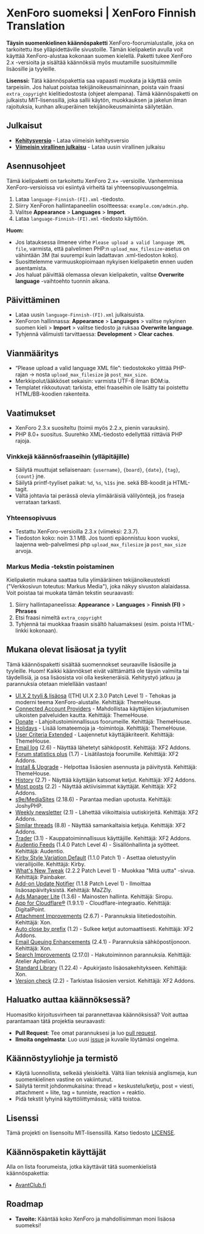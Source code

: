 # XenForo suomeksi | XenForo Finnish Translation
**Täysin suomenkielinen käännöspaketti** XenForo-foorumialustalle, joka on tarkoitettu itse ylläpidettäville sivustoille. Tämän kielipaketin avulla voit käyttää XenForo-alustaa kokonaan suomen kielellä. Paketti tukee XenForo 2.x -versioita ja sisältää käännöksiä myös muutamille suosituimmille lisäosille ja tyyleille.

**Lisenssi:**
Tätä käännöspakettia saa vapaasti muokata ja käyttää omiin tarpeisiin. Jos haluat poistaa tekijänoikeusmaininnan, poista vain fraasi `extra_copyright` kielitiedostosta (ohjeet alempana). Tämä käännöspaketti on julkaistu MIT-lisenssillä, joka sallii käytön, muokkauksen ja jakelun ilman rajoituksia, kunhan alkuperäinen tekijänoikeusmaininta säilytetään.

## Julkaisut
- **[Kehitysversio](https://github.com/Markus-web/XenForo-Finnish-Translation/archive/refs/heads/main.zip)** - Lataa viimeisin kehitysversio
- **[Viimeisin virallinen julkaisu](https://github.com/Markus-web/XenForo-Finnish-Translation/releases)** - Lataa uusin virallinen julkaisu

## Asennusohjeet
Tämä kielipaketti on tarkoitettu XenForo 2.x+ -versioille. Vanhemmissa XenForo-versioissa voi esiintyä virheitä tai yhteensopivuusongelmia.

1. Lataa `language-Finnish-(FI).xml` -tiedosto.
2. Siirry XenForon hallintapaneeliin osoitteessa: `example.com/admin.php`.
3. Valitse **Appearance** > **Languages** > **Import**.
4. Lataa `language-Finnish-(FI).xml` -tiedosto käyttöön.

**Huom:**
- Jos latauksessa ilmenee virhe `Please upload a valid language XML file`, varmista, että palvelimen PHP:n `upload_max_filesize`-asetus on vähintään 3M (tai suurempi kuin ladattavan .xml-tiedoston koko).
- Suosittelemme varmuuskopioimaan nykyisen kielipaketin ennen uuden asentamista.
- Jos haluat päivittää olemassa olevan kielipaketin, valitse **Overwrite language** -vaihtoehto tuonnin aikana.

## Päivittäminen
- Lataa uusin `language-Finnish-(FI).xml` julkaisuista.
- XenForon hallinnassa: **Appearance** > **Languages** > valitse nykyinen suomen kieli > **Import** > valitse tiedosto ja ruksaa **Overwrite language**.
- Tyhjennä välimuisti tarvittaessa: **Development** > **Clear caches**.

## Vianmääritys
- “Please upload a valid language XML file”: tiedostokoko ylittää PHP-rajan → nosta `upload_max_filesize` ja `post_max_size`.
- Merkkipolut/ääkköset sekaisin: varmista UTF-8 ilman BOM:ia.
- Templatet rikkoutuvat: tarkista, ettei fraaseihin ole lisätty tai poistettu HTML/BB-koodien rakenteita.

## Vaatimukset
- XenForo 2.3.x suositeltu (toimii myös 2.2.x, pienin varauksin).
- PHP 8.0+ suositus. Suurehko XML-tiedosto edellyttää riittäviä PHP rajoja.

### Vinkkejä käännösfraaseihin (ylläpitäjille)
- Säilytä muuttujat sellaisenaan: `{username}`, `{board}`, `{date}`, `{tag}`, `{count}` jne.
- Säilytä printf-tyyliset paikat: `%d`, `%s`, `%1$s` jne. sekä BB-koodit ja HTML-tagit.
- Vältä johtavia tai perässä olevia ylimääräisiä välilyöntejä, jos fraseja verrataan tarkasti.

### Yhteensopivuus
- Testattu XenForo-versioilla 2.3.x (viimeksi: 2.3.7).
- Tiedoston koko: noin 3.1 MB. Jos tuonti epäonnistuu koon vuoksi, laajenna web-palvelimesi php `upload_max_filesize` ja `post_max_size` arvoja.

### Markus Media -tekstin poistaminen
Kielipaketin mukana saattaa tulla ylimääräinen tekijänoikeusteksti ("Verkkosivun toteutus: Markus Media"), joka näkyy sivuston alalaidassa. Voit poistaa tai muokata tämän tekstin seuraavasti:
1. Siirry hallintapaneelissa: **Appearance** > **Languages** > **Finnish (FI)** > **Phrases**
2. Etsi fraasi nimeltä `extra_copyright`
3. Tyhjennä tai muokkaa fraasin sisältö haluamaksesi (esim. poista HTML-linkki kokonaan).

## Mukana olevat lisäosat ja tyylit
Tämä käännöspaketti sisältää suomennokset seuraaville lisäosille ja tyyleille. Huom! Kaikki käännökset eivät välttämättä ole täysin valmiita tai täydellisiä, ja osa lisäosista voi olla keskeneräisiä. Kehitystyö jatkuu ja parannuksia otetaan mielellään vastaan!

- [UI.X 2 tyyli & lisäosa](https://www.themehouse.com/xenforo/2/themes/ui-x) ([TH] UI.X 2.3.0 Patch Level 1) - Tehokas ja moderni teema XenForo-alustalle. Kehittäjä: ThemeHouse.
- [Connected Account Providers](https://www.themehouse.com/xenforo/2/addons/connected-account-providers) - Mahdollistaa käyttäjien kirjautumisen ulkoisten palveluiden kautta. Kehittäjä: ThemeHouse.
- [Donate](https://www.themehouse.com/xenforo/2/addons/donate) - Lahjoitustoiminnallisuus foorumeille. Kehittäjä: ThemeHouse.
- [Holidays](https://www.themehouse.com/xenforo/2/addons/holidays) - Lisää lomateemoja ja -toimintoja. Kehittäjä: ThemeHouse.
- [User Criteria Extended](https://www.themehouse.com/xenforo/2/addons/user-criteria-extended) - Laajennetut käyttäjäkriteerit. Kehittäjä: ThemeHouse.
- [Email log](https://www.xf2addons.com/resources/email-log.97/) (2.6) - Näyttää lähetetyt sähköpostit. Kehittäjä: XF2 Addons.
- [Forum statistics plus](https://www.xf2addons.com/resources/forum-statistics-plus.101/) (1.7) - Lisätilastoja foorumille. Kehittäjä: XF2 Addons.
- [Install & Upgrade](https://www.themehouse.com/xenforo/2/addons/install-and-upgrade) - Helpottaa lisäosien asennusta ja päivitystä. Kehittäjä: ThemeHouse.
- [History](https://www.xf2addons.com/resources/history.54/) (2.7) - Näyttää käyttäjän katsomat ketjut. Kehittäjä: XF2 Addons.
- [Most posts](https://www.xf2addons.com/resources/most-posts.46/) (2.2) - Näyttää aktiivisimmat käyttäjät. Kehittäjä: XF2 Addons.
- [s9e/MediaSites](https://xenforo.com/community/resources/s9e-media-sites.5973/) (2.18.6) - Parantaa median upotusta. Kehittäjä: JoshyPHP.
- [Weekly newsletter](https://www.xf2addons.com/resources/weekly-newsletter.584/) (2.1) - Lähettää viikoittaisia uutiskirjeitä. Kehittäjä: XF2 Addons.
- [Similar threads](https://www.xf2addons.com/resources/similar-threads.17/) (8.8) - Näyttää samankaltaisia ketjuja. Kehittäjä: XF2 Addons.
- [Trader](https://www.xf2addons.com/resources/trader.55/) (3.1) - Kauppatoiminnallisuus käyttäjille. Kehittäjä: XF2 Addons.
- [Audentio Feeds](https://www.themehouse.com/xenforo/2/addons/feeds) (1.4.0 Patch Level 4) - Sisällönhallinta ja syötteet. Kehittäjä: Audentio.
- [Kirby Style Variation Default](https://xenforo.com/community/resources/style-variation-default.9504/) (1.1.0 Patch 1) - Asettaa oletustyylin vierailijoille. Kehittäjä: Kirby.
- [What's New Tweak](https://xenforo.com/community/resources/xb-whats-new-tweak.6809/) (2.2.2 Patch Level 1) - Muokkaa "Mitä uutta" -sivua. Kehittäjä: Painbaker.
- [Add-on Update Notifier](https://xenforo.com/community/resources/add-on-update-notifier.9002/) (1.1.8 Patch Level 1) - Ilmoittaa lisäosapäivityksistä. Kehittäjä: MaZZly.
- [Ads Manager Lite](https://siropu.com/products/ads-manager-2-lite/) (1.3.6) - Mainosten hallinta. Kehittäjä: Siropu.
- [App for Cloudflare®](https://xenforo.com/community/resources/digitalpoint-app-for-cloudflare-r.8750/) (1.9.1.1) - Cloudflare-integraatio. Kehittäjä: DigitalPoint.
- [Attachment Improvements](https://xenforo.com/community/resources/attachment-improvements-by-xon.6629/) (2.6.7) - Parannuksia liitetiedostoihin. Kehittäjä: Xon.
- [Auto close by prefix](https://www.xf2addons.com/) (1.2) - Sulkee ketjut automaattisesti. Kehittäjä: XF2 Addons.
- [Email Queuing Enhancements](https://xenforo.com/community/resources/email-queuing-enhancements.6631/) (2.4.1) - Parannuksia sähköpostijonoon. Kehittäjä: Xon.
- [Search Improvements](https://xenforo.com/community/resources/search-improvements.6838/) (2.17.0) - Hakutoiminnon parannuksia. Kehittäjä: Atelier Aphelion.
- [Standard Library](https://xenforo.com/community/resources/standard-library-by-xon.7915/) (1.22.4) - Apukirjasto lisäosakehitykseen. Kehittäjä: Xon.
- [Version check](https://www.xf2addons.com/) (2.2) - Tarkistaa lisäosien versiot. Kehittäjä: XF2 Addons.

## Haluatko auttaa käännöksessä?
Huomasitko kirjoitusvirheen tai parannettavaa käännöksissä? Voit auttaa parantamaan tätä projektia seuraavasti:

- **Pull Request**: Tee omat parannuksesi ja luo [pull request](https://github.com/Markus-web/XenForo-Finnish-Translation/compare).
- **Ilmoita ongelmasta**: Luo uusi [issue](https://github.com/Markus-web/XenForo-Finnish-Translation/issues/new/choose) ja kuvaile löytämäsi ongelma.

## Käännöstyyliohje ja termistö
- Käytä luonnollista, selkeää yleiskieltä. Vältä liian teknisiä anglismeja, kun suomenkielinen vastine on vakiintunut.
- Säilytä termit johdonmukaisina: thread = keskustelu/ketju, post = viesti, attachment = liite, tag = tunniste, reaction = reaktio.
- Pidä tekstit lyhyinä käyttöliittymässä; vältä toistoa.

## Lisenssi
Tämä projekti on lisensoitu MIT-lisenssillä. Katso tiedosto [LICENSE](LICENSE).

## Käännöspaketin käyttäjät
Alla on lista foorumeista, jotka käyttävät tätä suomenkielistä käännöspakettia:

- [AvantClub.fi](https://www.avantclub.fi/)

## Roadmap
- **Tavoite:** Kääntää koko XenForo ja mahdollisimman moni lisäosa suomeksi!
